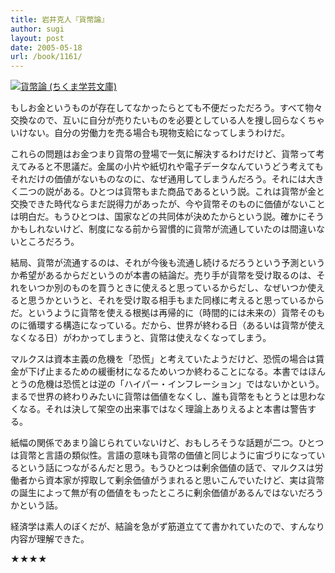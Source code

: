 ```yaml
---
title: 岩井克人『貨幣論』
author: sugi
layout: post
date: 2005-05-18
url: /book/1161/
---
```

<a href="http://www.amazon.co.jp/exec/obidos/ASIN/4480084118/chezsugi-22/ref=nosim/" name="amazletlink" target="_blank"><img src="http://i2.wp.com/ecx.images-amazon.com/images/I/31fhx8Jx9yL._SL160_.jpg?w=660" alt="貨幣論 (ちくま学芸文庫)" class="alignleft"  data-recalc-dims="1" /></a> 

もしお金というものが存在してなかったらとても不便だっただろう。すべて物々交換なので、互いに自分が売りたいものを必要としている人を捜し回らなくちゃいけない。自分の労働力を売る場合も現物支給になってしまうわけだ。

これらの問題はお金つまり貨幣の登場で一気に解決するわけだけど、貨幣って考えてみると不思議だ。金属の小片や紙切れや電子データなんていうどう考えてもそれだけの価値がないものなのに、なぜ通用してしまうんだろう。それには大きく二つの説がある。ひとつは貨幣もまた商品であるという説。これは貨幣が金と交換できた時代ならまだ説得力があったが、今や貨幣そのものに価値がないことは明白だ。もうひとつは、国家などの共同体が決めたからという説。確かにそうかもしれないけど、制度になる前から習慣的に貨幣が流通していたのは間違いないところだろう。

結局、貨幣が流通するのは、それが今後も流通し続けるだろうという予測というか希望があるからだというのが本書の結論だ。売り手が貨幣を受け取るのは、それをいつか別のものを買うときに使えると思っているからだし、なぜいつか使えると思うかというと、それを受け取る相手もまた同様に考えると思っているからだ。というように貨幣を使える根拠は再帰的に（時間的には未来の）貨幣そのものに循環する構造になっている。だから、世界が終わる日（あるいは貨幣が使えなくなる日）がわかってしまうと、貨幣は使えなくなってしまう。

マルクスは資本主義の危機を「恐慌」と考えていたようだけど、恐慌の場合は賃金が下げ止まるための緩衝材になるためいつか終わることになる。本書ではほんとうの危機は恐慌とは逆の「ハイパー・インフレーション」ではないかという。まるで世界の終わりみたいに貨幣は価値をなくし、誰も貨幣をもとうとは思わなくなる。それは決して架空の出来事ではなく理論上ありえるよと本書は警告する。

紙幅の関係であまり論じられていないけど、おもしろそうな話題が二つ。ひとつは貨幣と言語の類似性。言語の意味も貨幣の価値と同じように宙づりになっているという話につながるんだと思う。もうひとつは剰余価値の話で、マルクスは労働者から資本家が搾取して剰余価値がうまれると思いこんでいたけど、実は貨幣の誕生によって無が有の価値をもったところに剰余価値があるんではないだろうかという話。

経済学は素人のぼくだが、結論を急がず筋道立てて書かれていたので、すんなり内容が理解できた。

★★★★

